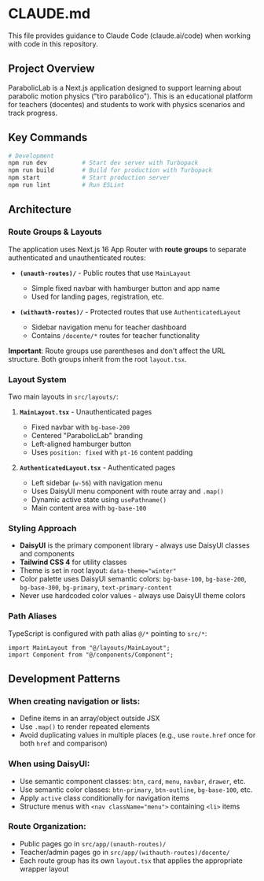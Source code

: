 # CLAUDE.md

This file provides guidance to Claude Code (claude.ai/code) when working with code in this repository.

## Project Overview

ParabolicLab is a Next.js application designed to support learning about parabolic motion physics ("tiro parabólico"). This is an educational platform for teachers (docentes) and students to work with physics scenarios and track progress.

## Key Commands

```bash
# Development
npm run dev          # Start dev server with Turbopack
npm run build        # Build for production with Turbopack
npm start            # Start production server
npm run lint         # Run ESLint
```

## Architecture

### Route Groups & Layouts

The application uses Next.js 16 App Router with **route groups** to separate authenticated and unauthenticated routes:

- **`(unauth-routes)/`** - Public routes that use `MainLayout`
  - Simple fixed navbar with hamburger button and app name
  - Used for landing pages, registration, etc.

- **`(withauth-routes)/`** - Protected routes that use `AuthenticatedLayout`
  - Sidebar navigation menu for teacher dashboard
  - Contains `/docente/*` routes for teacher functionality

**Important**: Route groups use parentheses and don't affect the URL structure. Both groups inherit from the root `layout.tsx`.

### Layout System

Two main layouts in `src/layouts/`:

1. **`MainLayout.tsx`** - Unauthenticated pages
   - Fixed navbar with `bg-base-200`
   - Centered "ParabolicLab" branding
   - Left-aligned hamburger button
   - Uses `position: fixed` with `pt-16` content padding

2. **`AuthenticatedLayout.tsx`** - Authenticated pages
   - Left sidebar (`w-56`) with navigation menu
   - Uses DaisyUI menu component with route array and `.map()`
   - Dynamic active state using `usePathname()`
   - Main content area with `bg-base-100`

### Styling Approach

- **DaisyUI** is the primary component library - always use DaisyUI classes and components
- **Tailwind CSS 4** for utility classes
- Theme is set in root layout: `data-theme="winter"`
- Color palette uses DaisyUI semantic colors: `bg-base-100`, `bg-base-200`, `bg-base-300`, `bg-primary`, `text-primary-content`
- Never use hardcoded color values - always use DaisyUI theme colors

### Path Aliases

TypeScript is configured with path alias `@/*` pointing to `src/*`:
```tsx
import MainLayout from "@/layouts/MainLayout";
import Component from "@/components/Component";
```

## Development Patterns

### When creating navigation or lists:
- Define items in an array/object outside JSX
- Use `.map()` to render repeated elements
- Avoid duplicating values in multiple places (e.g., use `route.href` once for both `href` and comparison)

### When using DaisyUI:
- Use semantic component classes: `btn`, `card`, `menu`, `navbar`, `drawer`, etc.
- Use semantic color classes: `btn-primary`, `btn-outline`, `bg-base-100`, etc.
- Apply `active` class conditionally for navigation items
- Structure menus with `<nav className="menu">` containing `<li>` items

### Route Organization:
- Public pages go in `src/app/(unauth-routes)/`
- Teacher/admin pages go in `src/app/(withauth-routes)/docente/`
- Each route group has its own `layout.tsx` that applies the appropriate wrapper layout
